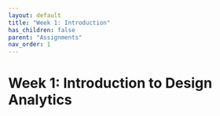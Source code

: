 ```yaml
---
layout: default
title: "Week 1: Introduction"
has_children: false
parent: "Assignments"
nav_order: 1
---
```


# Week 1: Introduction to Design Analytics